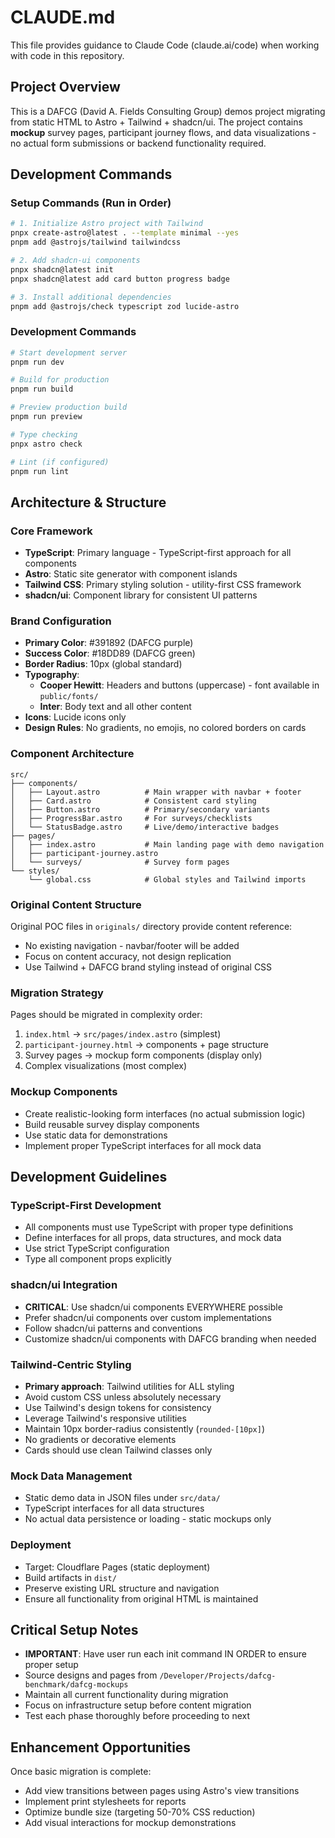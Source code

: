 # CLAUDE.md

This file provides guidance to Claude Code (claude.ai/code) when working with code in this repository.

## Project Overview

This is a DAFCG (David A. Fields Consulting Group) demos project migrating from static HTML to Astro + Tailwind + shadcn/ui. The project contains **mockup** survey pages, participant journey flows, and data visualizations - no actual form submissions or backend functionality required.

## Development Commands

### Setup Commands (Run in Order)

```bash
# 1. Initialize Astro project with Tailwind
pnpx create-astro@latest . --template minimal --yes
pnpm add @astrojs/tailwind tailwindcss

# 2. Add shadcn-ui components
pnpx shadcn@latest init
pnpx shadcn@latest add card button progress badge

# 3. Install additional dependencies
pnpm add @astrojs/check typescript zod lucide-astro
```

### Development Commands

```bash
# Start development server
pnpm run dev

# Build for production
pnpm run build

# Preview production build
pnpm run preview

# Type checking
pnpx astro check

# Lint (if configured)
pnpm run lint
```

## Architecture & Structure

### Core Framework

- **TypeScript**: Primary language - TypeScript-first approach for all components
- **Astro**: Static site generator with component islands
- **Tailwind CSS**: Primary styling solution - utility-first CSS framework
- **shadcn/ui**: Component library for consistent UI patterns

### Brand Configuration

- **Primary Color**: #391892 (DAFCG purple)
- **Success Color**: #18DD89 (DAFCG green)
- **Border Radius**: 10px (global standard)
- **Typography**: 
  - **Cooper Hewitt**: Headers and buttons (uppercase) - font available in `public/fonts/`
  - **Inter**: Body text and all other content
- **Icons**: Lucide icons only
- **Design Rules**: No gradients, no emojis, no colored borders on cards

### Component Architecture

```text
src/
├── components/
│   ├── Layout.astro          # Main wrapper with navbar + footer
│   ├── Card.astro            # Consistent card styling
│   ├── Button.astro          # Primary/secondary variants
│   ├── ProgressBar.astro     # For surveys/checklists
│   └── StatusBadge.astro     # Live/demo/interactive badges
├── pages/
│   ├── index.astro           # Main landing page with demo navigation
│   ├── participant-journey.astro
│   └── surveys/              # Survey form pages
└── styles/
    └── global.css            # Global styles and Tailwind imports
```

### Original Content Structure

Original POC files in `originals/` directory provide content reference:
- No existing navigation - navbar/footer will be added
- Focus on content accuracy, not design replication
- Use Tailwind + DAFCG brand styling instead of original CSS

### Migration Strategy

Pages should be migrated in complexity order:

1. `index.html` → `src/pages/index.astro` (simplest)
2. `participant-journey.html` → components + page structure  
3. Survey pages → mockup form components (display only)
4. Complex visualizations (most complex)

### Mockup Components

- Create realistic-looking form interfaces (no actual submission logic)
- Build reusable survey display components
- Use static data for demonstrations
- Implement proper TypeScript interfaces for all mock data

## Development Guidelines

### TypeScript-First Development

- All components must use TypeScript with proper type definitions
- Define interfaces for all props, data structures, and mock data
- Use strict TypeScript configuration
- Type all component props explicitly

### shadcn/ui Integration

- **CRITICAL**: Use shadcn/ui components EVERYWHERE possible
- Prefer shadcn/ui components over custom implementations
- Follow shadcn/ui patterns and conventions
- Customize shadcn/ui components with DAFCG branding when needed

### Tailwind-Centric Styling

- **Primary approach**: Tailwind utilities for ALL styling
- Avoid custom CSS unless absolutely necessary
- Use Tailwind's design tokens for consistency
- Leverage Tailwind's responsive utilities
- Maintain 10px border-radius consistently (`rounded-[10px]`)
- No gradients or decorative elements
- Cards should use clean Tailwind classes only

### Mock Data Management

- Static demo data in JSON files under `src/data/`
- TypeScript interfaces for all data structures
- No actual data persistence or loading - static mockups only

### Deployment

- Target: Cloudflare Pages (static deployment)
- Build artifacts in `dist/`
- Preserve existing URL structure and navigation
- Ensure all functionality from original HTML is maintained

## Critical Setup Notes

- **IMPORTANT**: Have user run each init command IN ORDER to ensure proper setup
- Source designs and pages from `/Developer/Projects/dafcg-benchmark/dafcg-mockups`
- Maintain all current functionality during migration
- Focus on infrastructure setup before content migration
- Test each phase thoroughly before proceeding to next

## Enhancement Opportunities

Once basic migration is complete:

- Add view transitions between pages using Astro's view transitions
- Implement print stylesheets for reports
- Optimize bundle size (targeting 50-70% CSS reduction)
- Add visual interactions for mockup demonstrations